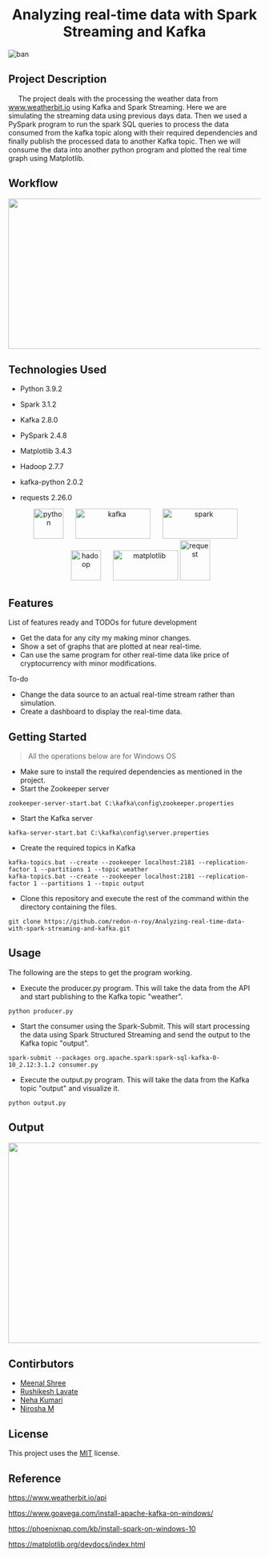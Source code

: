 <h1 align='Center'> Analyzing real-time data with Spark Streaming and Kafka</h1>

![ban](https://user-images.githubusercontent.com/61430438/134847738-85341b01-cccd-4be5-a01d-dd73d5549f60.png)

## Project Description

&#160;&#160;&#160;&#160;&#160;The project deals with the processing the weather data from www.weatherbit.io using Kafka and Spark Streaming. Here we are simulating the streaming data using previous days data. Then we used a PySpark program to run the spark SQL queries to process the data consumed from the kafka topic along with their required dependencies and finally publish the processed data to another Kafka topic. Then we will consume the data into another python program and plotted the real time graph using Matplotlib.


## Workflow
<p align='center'>
<img src="https://user-images.githubusercontent.com/61430438/134847903-91414708-78bd-45ba-be25-6c21b895cd77.png" width="800" height="300">
</p>

## Technologies Used

* Python 3.9.2
* Spark 3.1.2
* Kafka 2.8.0
* PySpark 2.4.8
* Matplotlib 3.4.3
* Hadoop 2.7.7
* kafka-python 2.0.2
* requests 2.26.0

   <p align='center'>
  <img src="https://user-images.githubusercontent.com/61430438/133730265-6c9c8f4a-9675-46dd-a24a-7eb630ec6afc.png" alt="python" width="60" height="60"/> 
   &#160;&#160;&#160;&#160;
  <img src="https://encrypted-tbn0.gstatic.com/images?q=tbn:ANd9GcRa479E6j4fipjDOpxCNJcuhMO9U4Ewuur-3dfxOTQrFRLd46j7WOW9zUO3dlOp8WojB6k&usqp=CAU" alt="kafka" width="150" height="60"/>
  &#160;&#160;&#160;&#160;
  <img src="https://user-images.githubusercontent.com/61430438/133730487-d4f8501e-378d-44b0-baf0-6c05d3497509.png" alt="spark" width="150" height="60"/> 
   &#160;&#160;&#160;&#160;
  <img src="https://www.vectorlogo.zone/logos/apache_hadoop/apache_hadoop-icon.svg" alt="hadoop" width="60" height="60"/> 
   &#160;&#160;&#160;&#160;
  <img src="https://user-images.githubusercontent.com/61430438/134849819-7d137789-ee8b-4089-9385-6ef1965c6894.png" alt="matplotlib" width="130" height="60"/>
    <img src="https://user-images.githubusercontent.com/61430438/134850007-31da8908-f434-4770-8993-083a854b206a.png" alt="request" width="60" height="80"/>
</p>


## Features

List of features ready and TODOs for future development

* Get the data for any city my making minor changes.
* Show a set of graphs that are plotted at near real-time.
* Can use the same program for other real-time data like price of cryptocurrency with minor modifications.

To-do

* Change the data source to an actual real-time stream rather than simulation.
* Create a dashboard to display the real-time data.

## Getting Started
> All the operations below are for Windows OS

* Make sure to install the required dependencies as mentioned in the project.
* Start the Zookeeper server
```
zookeeper-server-start.bat C:\kafka\config\zookeeper.properties
```
* Start the Kafka server
```
kafka-server-start.bat C:\kafka\config\server.properties
```
* Create the required topics in Kafka
```
kafka-topics.bat --create --zookeeper localhost:2181 --replication-factor 1 --partitions 1 --topic weather
kafka-topics.bat --create --zookeeper localhost:2181 --replication-factor 1 --partitions 1 --topic output
```
* Clone this repository and execute the rest of the command within the directory containing the files.
```
git clone https://github.com/redon-n-roy/Analyzing-real-time-data-with-spark-streaming-and-kafka.git
```

## Usage
The following are the steps to get the program working.

* Execute the producer.py program. This will take the data from the API and start publishing to the Kafka topic "weather".
```
python producer.py
```
* Start the consumer using the Spark-Submit. This will start processing the data using Spark Structured Streaming and send the output to the Kafka topic "output".
```
spark-submit --packages org.apache.spark:spark-sql-kafka-0-10_2.12:3.1.2 consumer.py
```
* Execute the output.py program. This will take the data from the Kafka topic "output" and visualize it.
```
python output.py
```

## Output
<p align='center'>
<img src ="https://user-images.githubusercontent.com/61430438/134852396-a244c518-073a-4814-93a6-f39000ff4678.gif" width="700" height="400">
</p>

## Contirbutors
* [Meenal Shree](https://github.com/meenal-shree)
* [Rushikesh Lavate](https://github.com/Rushi21-kesh)
* [Neha Kumari](https://github.com/nkneha)
* [Nirosha M](https://github.com/Niroshamurugan)

## License
This project uses the [MIT](./LICENSE) license.

## Reference
https://www.weatherbit.io/api

https://www.goavega.com/install-apache-kafka-on-windows/

https://phoenixnap.com/kb/install-spark-on-windows-10

https://matplotlib.org/devdocs/index.html
